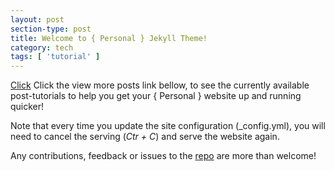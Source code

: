 ```yaml
---
layout: post
section-type: post
title: Welcome to { Personal } Jekyll Theme!
category: tech
tags: [ 'tutorial' ]
---
```

[Click](https://github.com/Anpr1211/personal-jekyll-theme/blob/master/_posts/2015-06-27-welcome.md)
Click the view more posts link bellow, to see the currently available post-tutorials to help you get your { Personal } website up and running quicker!

Note that every time you update the site configuration (\_config.yml), you will need
to cancel the serving (*Ctr + C*) and serve the website again.

Any contributions, feedback or issues to the <a href="https://github.com/PanosSakkos/personal-jekyll-theme" target="\_blank">repo</a> are more than welcome!
